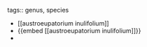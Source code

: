 tags:: genus, species
- [[austroeupatorium inulifolium]]
- {{embed [[austroeupatorium inulifolium]]}}
-